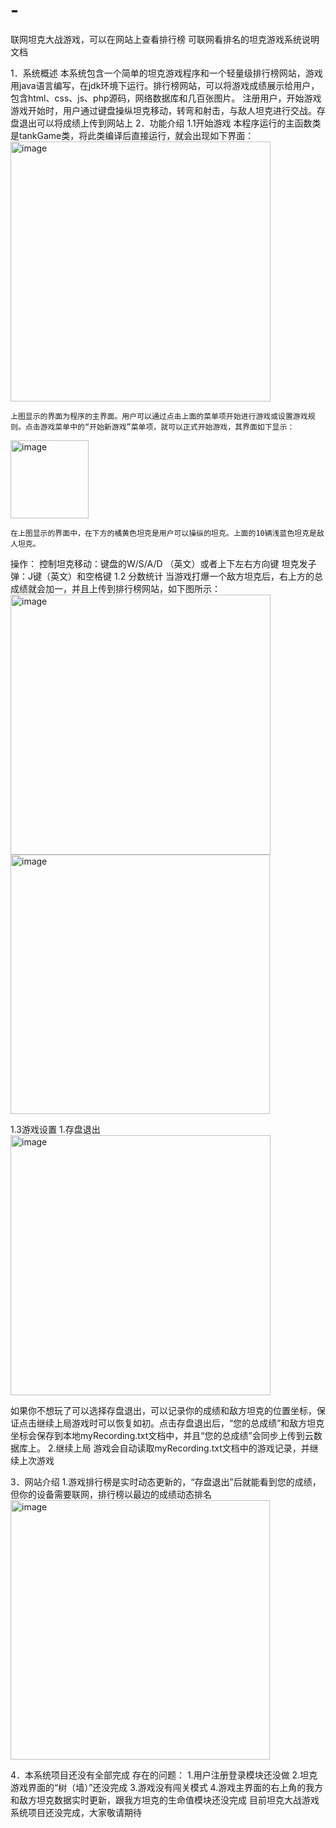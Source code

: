 # -
联网坦克大战游戏，可以在网站上查看排行榜
可联网看排名的坦克游戏系统说明文档

1．系统概述
本系统包含一个简单的坦克游戏程序和一个轻量级排行榜网站，游戏用java语言编写，在jdk环境下运行。排行榜网站，可以将游戏成绩展示给用户，包含html、css、js、php源码，网络数据库和几百张图片。
注册用户，开始游戏
游戏开始时，用户通过键盘操纵坦克移动，转弯和射击，与敌人坦克进行交战。存盘退出可以将成绩上传到网站上
2．功能介绍
1.1开始游戏
本程序运行的主函数类是tankGame类，将此类编译后直接运行，就会出现如下界面：
<img width="416" alt="image" src="https://user-images.githubusercontent.com/100510808/167290775-dcf7701e-6467-4d21-86be-712a349d2673.png">

	上图显示的界面为程序的主界面。用户可以通过点击上面的菜单项开始进行游戏或设置游戏规则。点击游戏菜单中的“开始新游戏”菜单项，就可以正式开始游戏，其界面如下显示：
<img width="125" alt="image" src="https://user-images.githubusercontent.com/100510808/167290842-ce0d1f93-6456-4208-8bb5-90a41ebe82ea.png">

	在上图显示的界面中，在下方的橘黄色坦克是用户可以操纵的坦克。上面的10辆浅蓝色坦克是敌人坦克。
操作：
控制坦克移动：键盘的W/S/A/D （英文）或者上下左右方向键
坦克发子弹：J键（英文）和空格键
1.2 分数统计
当游戏打爆一个敌方坦克后，右上方的总成绩就会加一，并且上传到排行榜网站，如下图所示：
<img width="416" alt="image" src="https://user-images.githubusercontent.com/100510808/167290815-4c8ee76d-55b1-412c-802a-65940cc2408c.png">
<img width="415" alt="image" src="https://user-images.githubusercontent.com/100510808/167290850-28756f28-8c15-4959-a292-fab4fe958f37.png">

1.3游戏设置
1.存盘退出
<img width="416" alt="image" src="https://user-images.githubusercontent.com/100510808/167290863-b9027cfe-7579-4577-9576-17f9b4456d32.png">

如果你不想玩了可以选择存盘退出，可以记录你的成绩和敌方坦克的位置坐标，保证点击继续上局游戏时可以恢复如初。点击存盘退出后，“您的总成绩”和敌方坦克坐标会保存到本地myRecording.txt文档中，并且“您的总成绩”会同步上传到云数据库上。
2.继续上局
          游戏会自动读取myRecording.txt文档中的游戏记录，并继续上次游戏

3．网站介绍
1.游戏排行榜是实时动态更新的，“存盘退出”后就能看到您的成绩，但你的设备需要联网，排行榜以最边的成绩动态排名
<img width="415" alt="image" src="https://user-images.githubusercontent.com/100510808/167290882-3053ada3-a859-4a4b-ac5e-ba550d8841c4.png">

4．本系统项目还没有全部完成
存在的问题：
1.用户注册登录模块还没做
2.坦克游戏界面的“树（墙）”还没完成
3.游戏没有闯关模式
4.游戏主界面的右上角的我方和敌方坦克数据实时更新，跟我方坦克的生命值模块还没完成
目前坦克大战游戏系统项目还没完成，大家敬请期待
